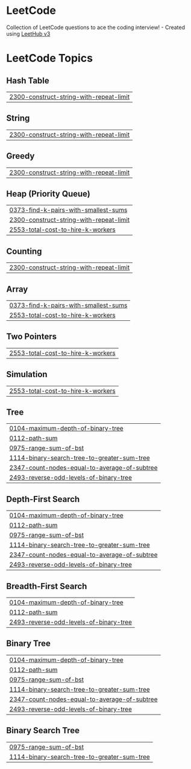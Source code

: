 # LeetCode
Collection of LeetCode questions to ace the coding interview! - Created using [LeetHub v3](https://github.com/raphaelheinz/LeetHub-3.0)

<!---LeetCode Topics Start-->
# LeetCode Topics
## Hash Table
|  |
| ------- |
| [2300-construct-string-with-repeat-limit](https://github.com/JJHyunDev/LeetCode/tree/master/2300-construct-string-with-repeat-limit) |
## String
|  |
| ------- |
| [2300-construct-string-with-repeat-limit](https://github.com/JJHyunDev/LeetCode/tree/master/2300-construct-string-with-repeat-limit) |
## Greedy
|  |
| ------- |
| [2300-construct-string-with-repeat-limit](https://github.com/JJHyunDev/LeetCode/tree/master/2300-construct-string-with-repeat-limit) |
## Heap (Priority Queue)
|  |
| ------- |
| [0373-find-k-pairs-with-smallest-sums](https://github.com/JJHyunDev/LeetCode/tree/master/0373-find-k-pairs-with-smallest-sums) |
| [2300-construct-string-with-repeat-limit](https://github.com/JJHyunDev/LeetCode/tree/master/2300-construct-string-with-repeat-limit) |
| [2553-total-cost-to-hire-k-workers](https://github.com/JJHyunDev/LeetCode/tree/master/2553-total-cost-to-hire-k-workers) |
## Counting
|  |
| ------- |
| [2300-construct-string-with-repeat-limit](https://github.com/JJHyunDev/LeetCode/tree/master/2300-construct-string-with-repeat-limit) |
## Array
|  |
| ------- |
| [0373-find-k-pairs-with-smallest-sums](https://github.com/JJHyunDev/LeetCode/tree/master/0373-find-k-pairs-with-smallest-sums) |
| [2553-total-cost-to-hire-k-workers](https://github.com/JJHyunDev/LeetCode/tree/master/2553-total-cost-to-hire-k-workers) |
## Two Pointers
|  |
| ------- |
| [2553-total-cost-to-hire-k-workers](https://github.com/JJHyunDev/LeetCode/tree/master/2553-total-cost-to-hire-k-workers) |
## Simulation
|  |
| ------- |
| [2553-total-cost-to-hire-k-workers](https://github.com/JJHyunDev/LeetCode/tree/master/2553-total-cost-to-hire-k-workers) |
## Tree
|  |
| ------- |
| [0104-maximum-depth-of-binary-tree](https://github.com/JJHyunDev/LeetCode/tree/master/0104-maximum-depth-of-binary-tree) |
| [0112-path-sum](https://github.com/JJHyunDev/LeetCode/tree/master/0112-path-sum) |
| [0975-range-sum-of-bst](https://github.com/JJHyunDev/LeetCode/tree/master/0975-range-sum-of-bst) |
| [1114-binary-search-tree-to-greater-sum-tree](https://github.com/JJHyunDev/LeetCode/tree/master/1114-binary-search-tree-to-greater-sum-tree) |
| [2347-count-nodes-equal-to-average-of-subtree](https://github.com/JJHyunDev/LeetCode/tree/master/2347-count-nodes-equal-to-average-of-subtree) |
| [2493-reverse-odd-levels-of-binary-tree](https://github.com/JJHyunDev/LeetCode/tree/master/2493-reverse-odd-levels-of-binary-tree) |
## Depth-First Search
|  |
| ------- |
| [0104-maximum-depth-of-binary-tree](https://github.com/JJHyunDev/LeetCode/tree/master/0104-maximum-depth-of-binary-tree) |
| [0112-path-sum](https://github.com/JJHyunDev/LeetCode/tree/master/0112-path-sum) |
| [0975-range-sum-of-bst](https://github.com/JJHyunDev/LeetCode/tree/master/0975-range-sum-of-bst) |
| [1114-binary-search-tree-to-greater-sum-tree](https://github.com/JJHyunDev/LeetCode/tree/master/1114-binary-search-tree-to-greater-sum-tree) |
| [2347-count-nodes-equal-to-average-of-subtree](https://github.com/JJHyunDev/LeetCode/tree/master/2347-count-nodes-equal-to-average-of-subtree) |
| [2493-reverse-odd-levels-of-binary-tree](https://github.com/JJHyunDev/LeetCode/tree/master/2493-reverse-odd-levels-of-binary-tree) |
## Breadth-First Search
|  |
| ------- |
| [0104-maximum-depth-of-binary-tree](https://github.com/JJHyunDev/LeetCode/tree/master/0104-maximum-depth-of-binary-tree) |
| [0112-path-sum](https://github.com/JJHyunDev/LeetCode/tree/master/0112-path-sum) |
| [2493-reverse-odd-levels-of-binary-tree](https://github.com/JJHyunDev/LeetCode/tree/master/2493-reverse-odd-levels-of-binary-tree) |
## Binary Tree
|  |
| ------- |
| [0104-maximum-depth-of-binary-tree](https://github.com/JJHyunDev/LeetCode/tree/master/0104-maximum-depth-of-binary-tree) |
| [0112-path-sum](https://github.com/JJHyunDev/LeetCode/tree/master/0112-path-sum) |
| [0975-range-sum-of-bst](https://github.com/JJHyunDev/LeetCode/tree/master/0975-range-sum-of-bst) |
| [1114-binary-search-tree-to-greater-sum-tree](https://github.com/JJHyunDev/LeetCode/tree/master/1114-binary-search-tree-to-greater-sum-tree) |
| [2347-count-nodes-equal-to-average-of-subtree](https://github.com/JJHyunDev/LeetCode/tree/master/2347-count-nodes-equal-to-average-of-subtree) |
| [2493-reverse-odd-levels-of-binary-tree](https://github.com/JJHyunDev/LeetCode/tree/master/2493-reverse-odd-levels-of-binary-tree) |
## Binary Search Tree
|  |
| ------- |
| [0975-range-sum-of-bst](https://github.com/JJHyunDev/LeetCode/tree/master/0975-range-sum-of-bst) |
| [1114-binary-search-tree-to-greater-sum-tree](https://github.com/JJHyunDev/LeetCode/tree/master/1114-binary-search-tree-to-greater-sum-tree) |
<!---LeetCode Topics End-->